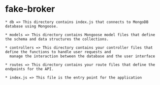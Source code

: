 # fake-broker

    * db => This directory contains index.js that connects to MongoDB database using Mongoose.

    * models => This directory contains Mongoose model files that define the schema and data structures the collections.

    * controllers => This directory contains your controller files that define the functions to handle user requests and 
      manage the interaction between the database and the user interface

    * routes => This directory contains your route files that define the endpoints for the API.

    * index.js => This file is the entry point for the application